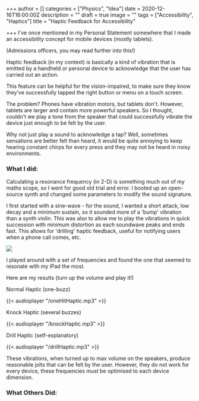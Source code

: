 +++
author = []
categories = ["Physics", "Idea"]
date = 2020-12-16T16:00:00Z
description = ""
draft = true
image = ""
tags = ["Accessibility", "Haptics"]
title = "Haptic Feedback for Accessibility"

+++
I've once mentioned in my Personal Statement somewhere that I made an accessibility concept for mobile devices (mostly tablets).

(Admissions officers, you may read further into this!)

Haptic feedback (in my context) is basically a kind of vibration that is emitted by a handheld or personal device to acknowledge that the user has carried out an action.

This feature can be helpful for the vision-impaired, to make sure they know they've successfully tapped the right button or menu on a touch screen.

The problem? Phones have vibration motors, but tablets don't. However, tablets are larger and contain more powerful speakers. So I thought, couldn't we play a tone from the speaker that could successfully vibrate the device just enough to be felt by the user.

Why not just play a sound to acknowledge a tap? Well, sometimes sensations are better felt than heard, it would be quite annoying to keep hearing constant chirps for every press and they may not be heard in noisy environments.

### What I did:

Calculating a resonance frequency (in 2-D) is something much out of my maths scope, so I went for good old trial and error. I booted up an open-source synth and changed some parameters to modify the sound signature.

I first started with a sine-wave - for the sound, I wanted a short attack, low decay and a minimum sustain, so it sounded more of a 'bump' vibration than a synth violin. This was also to allow me to play the vibrations in quick succession with minimum distortion as each soundwave peaks and ends fast. This allows for 'drilling' haptic feedback, useful for notifying users when a phone call comes, etc.

![](/images/img_5688.JPG)

I played around with a set of frequencies and found the one that seemed to resonate with my iPad the most.

Here are my results (turn up the volume and play it!)

Normal Haptic (one-buzz)

{{< audioplayer "/oneHitHaptic.mp3" >}}

Knock Haptic (several buzzes)

{{< audioplayer "/knockHaptic.mp3" >}}

Drill Haptic (self-explanatory)

{{< audioplayer "/drillHaptic.mp3" >}}

These vibrations, when turned up to max volume on the speakers, produce reasonable jolts that can be felt by the user. However, they do not work for every device, these frequencies must be optimised to each device dimension.

### What Others Did: